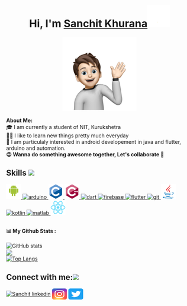 # <h1 align="center">Hi, I'm <a href="https://github.com/Sanchit-sk">Sanchit Khurana<a><img src="https://github.com/Kathryn-Jie/Kathryn-Jie/blob/main/wave.gif" width="60px" /></h1>
    
<p align="center">
    <img width="200" src="https://github.com/Sanchit-sk/Sanchit-sk/blob/main/images/memoji-profile.png">
</p>

<div>
<strong>About Me:</strong><br>
🎓 I am currently a student of NIT, Kurukshetra</br>
👨‍💻 I like to learn new things pretty much everyday</br>
💜 I am particulaly interested in android developement in java and flutter, arduino and automation.</br>
<strong>😉 Wanna do something awesome together, Let's collaborate 🤝</strong>

<h2> Skills <img src = "https://media2.giphy.com/media/QssGEmpkyEOhBCb7e1/giphy.gif?cid=ecf05e47a0n3gi1bfqntqmob8g9aid1oyj2wr3ds3mg700bl&rid=giphy.gif" width = 32px> </h2>
<p align="left"> <a href="https://developer.android.com" target="_blank" rel="noreferrer"> <img src="https://raw.githubusercontent.com/devicons/devicon/master/icons/android/android-original-wordmark.svg" alt="android" width="40" height="40"/> </a> <a href="https://www.arduino.cc/" target="_blank" rel="noreferrer"> <img src="https://cdn.worldvectorlogo.com/logos/arduino-1.svg" alt="arduino" width="40" height="40"/> </a> <a href="https://www.cprogramming.com/" target="_blank" rel="noreferrer"> <img src="https://raw.githubusercontent.com/devicons/devicon/master/icons/c/c-original.svg" alt="c" width="40" height="40"/> </a> <a href="https://www.w3schools.com/cpp/" target="_blank" rel="noreferrer"> <img src="https://raw.githubusercontent.com/devicons/devicon/master/icons/cplusplus/cplusplus-original.svg" alt="cplusplus" width="40" height="40"/> </a> <a href="https://dart.dev" target="_blank" rel="noreferrer"> <img src="https://www.vectorlogo.zone/logos/dartlang/dartlang-icon.svg" alt="dart" width="40" height="40"/> </a> <a href="https://firebase.google.com/" target="_blank" rel="noreferrer"> <img src="https://www.vectorlogo.zone/logos/firebase/firebase-icon.svg" alt="firebase" width="40" height="40"/> </a> <a href="https://flutter.dev" target="_blank" rel="noreferrer"> <img src="https://www.vectorlogo.zone/logos/flutterio/flutterio-icon.svg" alt="flutter" width="40" height="40"/> </a> <a href="https://git-scm.com/" target="_blank" rel="noreferrer"> <img src="https://www.vectorlogo.zone/logos/git-scm/git-scm-icon.svg" alt="git" width="40" height="40"/> </a> <a href="https://www.java.com" target="_blank" rel="noreferrer"> <img src="https://raw.githubusercontent.com/devicons/devicon/master/icons/java/java-original.svg" alt="java" width="40" height="40"/> </a> <a href="https://kotlinlang.org" target="_blank" rel="noreferrer"> <img src="https://www.vectorlogo.zone/logos/kotlinlang/kotlinlang-icon.svg" alt="kotlin" width="40" height="40"/> </a> <a href="https://www.mathworks.com/" target="_blank" rel="noreferrer"> <img src="https://upload.wikimedia.org/wikipedia/commons/2/21/Matlab_Logo.png" alt="matlab" width="40" height="40"/> </a>
<a href="https://reactnative.dev/" target="_blank" rel="noreferrer"> <img src="https://raw.githubusercontent.com/devicons/devicon/master/icons/react/react-original.svg" alt="android" width="40" height="40"/> </a></p>


<br><strong>📊 My Github Stats :</strong><br><br>
![GitHub stats](https://github-readme-stats.vercel.app/api?username=Sanchit-sk&show_icons=true&count_private=true&include_all_commits=true&theme=radical)<br>
<img align="center" src="https://github-readme-streak-stats.herokuapp.com/?user=Sanchit-sk&theme=radical&hide_border=true"/><br>
[![Top Langs](https://github-readme-stats.vercel.app/api/top-langs/?username=Sanchit-sk&layout=compact&text_color=daf7dc&bg_color=151515)](https://github.com/Sanchit-sk/github-readme-stats)
<br>
## Connect with me:<img src='https://raw.githubusercontent.com/ShahriarShafin/ShahriarShafin/main/Assets/handshake.gif' width="100px">
<a href="https://www.linkedin.com/in/sanchit-khurana-72767a193" target="blank"><img align="center" src="https://raw.githubusercontent.com/rahuldkjain/github-profile-readme-generator/master/src/images/icons/Social/linked-in-alt.svg" alt="Sanchit linkedin" height="30" width="40" /></a>
<a href="https://www.instagram.com/sanchit4545/" target="blank"><img align="center" src="https://github.com/edent/SuperTinyIcons/blob/master/images/svg/instagram.svg" alt="Sanchit Instagram" height="30" width="40" /></a>
<a href="https://twitter.com/Sanchit80884039/" target="blank"><img align="center" src="https://github.com/edent/SuperTinyIcons/blob/master/images/svg/twitter.svg" alt="Sanchit Twitter" height="30" width="40" /></a>
<!-- <strong>🚀 My Latest Update :</strong><br><br>
[![Readme Card](https://github-readme-stats.vercel.app/api/pin/?username=Sanchit-sk&repo=Sanchit-sk&theme=radical)](https://github.com/Sanchit-sk/Sanchit-sk) -->
</div>
